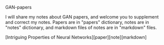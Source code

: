 GAN-papers

I will share my notes about GAN papers, and welcome you to supplement and correct my notes. Papers are in "papers" dictionary, notes are in "notes" dictionary, and markdown files of notes are in "markdown" files.

[Intriguing Properties of Neural Networks][paper][note][markdown]